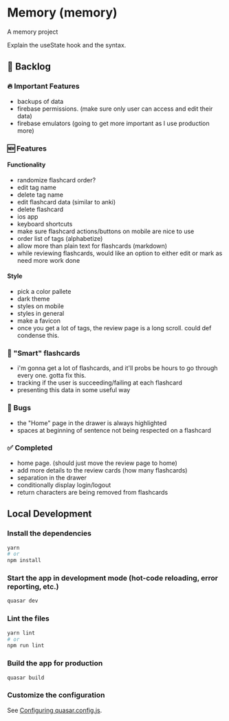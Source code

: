# Memory (memory)

A memory project

Explain the useState hook and the syntax.

## 📝 Backlog

### 🔥 Important Features

- backups of data
- firebase permissions. (make sure only user can access and edit their data)
- firebase emulators (going to get more important as I use production more)

### 🆕 Features

#### Functionality

- randomize flashcard order?
- edit tag name
- delete tag name
- edit flashcard data (similar to anki)
- delete flashcard
- ios app
- keyboard shortcuts
- make sure flashcard actions/buttons on mobile are nice to use
- order list of tags (alphabetize)
- allow more than plain text for flashcards (markdown)
- while reviewing flashcards, would like an option to either edit or mark as need more work done

#### Style

- pick a color pallete
- dark theme
- styles on mobile
- styles in general
- make a favicon
- once you get a lot of tags, the review page is a long scroll. could def condense this.

### 🔎 "Smart" flashcards

- i'm gonna get a lot of flashcards, and it'll probs be hours to go through every one. gotta fix this.
- tracking if the user is succeeding/failing at each flashcard
- presenting this data in some useful way

### 🐞 Bugs

- the "Home" page in the drawer is always highlighted
- spaces at beginning of sentence not being respected on a flashcard

### ✅ Completed

- home page. (should just move the review page to home)
- add more details to the review cards (how many flashcards)
- separation in the drawer
- conditionally display login/logout
- return characters are being removed from flashcards

## Local Development

### Install the dependencies

```bash
yarn
# or
npm install
```

### Start the app in development mode (hot-code reloading, error reporting, etc.)

```bash
quasar dev
```

### Lint the files

```bash
yarn lint
# or
npm run lint
```

### Build the app for production

```bash
quasar build
```

### Customize the configuration

See [Configuring quasar.config.js](https://v2.quasar.dev/quasar-cli-vite/quasar-config-js).
